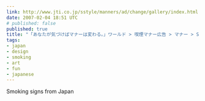 ```yaml
---
link: http://www.jti.co.jp/sstyle/manners/ad/change/gallery/index.html
date: 2007-02-04 18:51 UTC
# published: false
published: true
title: "「あなたが気づけばマナーは変わる。」ワールド > 喫煙マナー広告 > マナー > SMOKERS’STYLE"
tags:
- japan
- design
- smoking
- art
- fun
- japanese
---
```


Smoking signs from Japan
